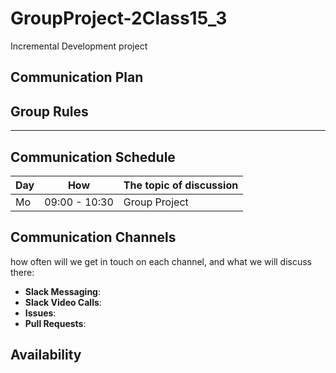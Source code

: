 # GroupProject-2Class15_3
Incremental Development project


## Communication Plan

## Group Rules

---

## Communication Schedule

| Day | How | The topic of discussion |
| --- | :-: | ----------------------- |
| Mo    | 09:00 - 10:30    |           Group Project              |

## Communication Channels

how often will we get in touch on each channel, and what we will discuss there:

- **Slack Messaging**:
- **Slack Video Calls**:
- **Issues**:
- **Pull Requests**:

## Availability
